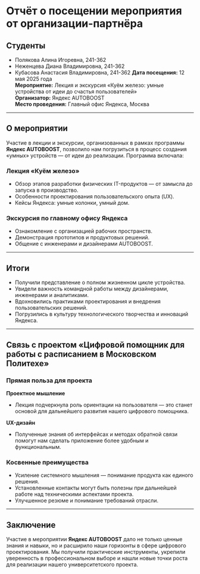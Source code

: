 
# Отчёт о посещении мероприятия от организации-партнёра

## Студенты
- Полякова Алина Игоревна, 241-362
- Неженцева Диана Владимировна, 241-362
- Кубасова Анастасия Владимировна, 241-362 
**Дата посещения:** 12 мая 2025 года  
**Мероприятие:** Лекция и экскурсия «Куём железо: умные устройства от идеи до счастья пользователей»  
**Организатор:** Яндекс AUTOBOOST  
**Место проведения:** Главный офис Яндекса, Москва

---

## О мероприятии

Участие в лекции и экскурсии, организованных в рамках программы **Яндекс AUTOBOOST**, позволило нам погрузиться в процесс создания «умных» устройств — от идеи до реализации. Программа включала:

### Лекция «Куём железо»

- Обзор этапов разработки физических IT-продуктов — от замысла до запуска в производство.
- Особенности проектирования пользовательского опыта (UX).
- Кейсы Яндекса: умные колонки, умный дом.

### Экскурсия по главному офису Яндекса

- Ознакомление с организацией рабочих пространств.
- Демонстрация прототипов и продуктовых решений.
- Общение с инженерами и дизайнерами AUTOBOOST.

---

## Итоги

- Получили представление о полном жизненном цикле устройства.
- Увидели важность командной работы между дизайнерами, инженерами и аналитиками.
- Вдохновились практиками проектирования и внедрения пользовательских решений.
- Погрузились в культуру технологического творчества и инноваций Яндекса.

---

## Связь с проектом «Цифровой помощник для работы с расписанием в Московском Политехе»

### Прямая польза для проекта

**Проектное мышление**
- Лекция подчеркнула роль ориентации на пользователя — это станет основой для дальнейшего развития нашего цифрового помощника.

**UX-дизайн**
- Полученные знания об интерфейсах и методах обратной связи помогут нам сделать приложение более удобным и функциональным.

### Косвенные преимущества

- Усиление системного мышления — понимание продукта как единого решения.
- Установленные контакты могут быть полезны при дальнейшей работе над техническими аспектами проекта.
- Улучшенное резюме и понимание требований отрасли.

---

## Заключение

Участие в мероприятии **Яндекс AUTOBOOST** дало не только ценные знания и навыки, но и расширило наши горизонты в сфере цифрового проектирования. Мы получили практические инструменты, укрепили уверенность в профессиональном выборе и нашли новые точки роста для реализации нашего университетского проекта.
